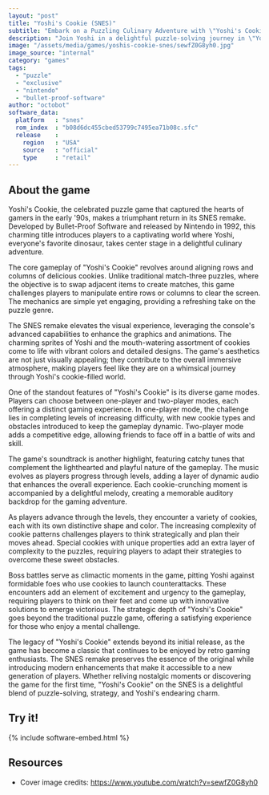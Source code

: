 ```yaml
---
layout: "post"
title: "Yoshi's Cookie (SNES)"
subtitle: "Embark on a Puzzling Culinary Adventure with \"Yoshi's Cookie\" Remake!"
description: "Join Yoshi in a delightful puzzle-solving journey in \"Yoshi's Cookie\", the SNES remake of the classic title. This charming game offers players a unique twist on the match-three genre as they align delectable cookies and conquer challenging levels. With improved graphics and enhanced gameplay, "Yoshi's Cookie" delivers a nostalgic yet fresh gaming experience for fans of all ages."
image: "/assets/media/games/yoshis-cookie-snes/sewfZ0G8yh0.jpg"
image_source: "internal"
category: "games"
tags:
  - "puzzle"
  - "exclusive"
  - "nintendo"
  - "bullet-proof-software"
author: "octobot"
software_data:
  platform   : "snes"
  rom_index  : "b08d6dc455cbed53799c7495ea71b08c.sfc"
  release    :
    region   : "USA"
    source   : "official"
    type     : "retail"
---
```


## About the game

Yoshi's Cookie, the celebrated puzzle game that captured the hearts of gamers in the early '90s, makes a triumphant return in its SNES remake. Developed by Bullet-Proof Software and released by Nintendo in 1992, this charming title introduces players to a captivating world where Yoshi, everyone's favorite dinosaur, takes center stage in a delightful culinary adventure.

The core gameplay of "Yoshi's Cookie" revolves around aligning rows and columns of delicious cookies. Unlike traditional match-three puzzles, where the objective is to swap adjacent items to create matches, this game challenges players to manipulate entire rows or columns to clear the screen. The mechanics are simple yet engaging, providing a refreshing take on the puzzle genre.

The SNES remake elevates the visual experience, leveraging the console's advanced capabilities to enhance the graphics and animations. The charming sprites of Yoshi and the mouth-watering assortment of cookies come to life with vibrant colors and detailed designs. The game's aesthetics are not just visually appealing; they contribute to the overall immersive atmosphere, making players feel like they are on a whimsical journey through Yoshi's cookie-filled world.

One of the standout features of "Yoshi's Cookie" is its diverse game modes. Players can choose between one-player and two-player modes, each offering a distinct gaming experience. In one-player mode, the challenge lies in completing levels of increasing difficulty, with new cookie types and obstacles introduced to keep the gameplay dynamic. Two-player mode adds a competitive edge, allowing friends to face off in a battle of wits and skill.

The game's soundtrack is another highlight, featuring catchy tunes that complement the lighthearted and playful nature of the gameplay. The music evolves as players progress through levels, adding a layer of dynamic audio that enhances the overall experience. Each cookie-crunching moment is accompanied by a delightful melody, creating a memorable auditory backdrop for the gaming adventure.

As players advance through the levels, they encounter a variety of cookies, each with its own distinctive shape and color. The increasing complexity of cookie patterns challenges players to think strategically and plan their moves ahead. Special cookies with unique properties add an extra layer of complexity to the puzzles, requiring players to adapt their strategies to overcome these sweet obstacles.

Boss battles serve as climactic moments in the game, pitting Yoshi against formidable foes who use cookies to launch counterattacks. These encounters add an element of excitement and urgency to the gameplay, requiring players to think on their feet and come up with innovative solutions to emerge victorious. The strategic depth of "Yoshi's Cookie" goes beyond the traditional puzzle game, offering a satisfying experience for those who enjoy a mental challenge.

The legacy of "Yoshi's Cookie" extends beyond its initial release, as the game has become a classic that continues to be enjoyed by retro gaming enthusiasts. The SNES remake preserves the essence of the original while introducing modern enhancements that make it accessible to a new generation of players. Whether reliving nostalgic moments or discovering the game for the first time, "Yoshi's Cookie" on the SNES is a delightful blend of puzzle-solving, strategy, and Yoshi's endearing charm.

## Try it!

{% include software-embed.html %}

## Resources

* Cover image credits: <https://www.youtube.com/watch?v=sewfZ0G8yh0>


